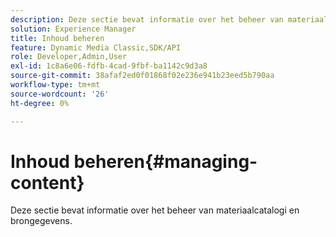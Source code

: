 ```yaml
---
description: Deze sectie bevat informatie over het beheer van materiaalcatalogi en brongegevens.
solution: Experience Manager
title: Inhoud beheren
feature: Dynamic Media Classic,SDK/API
role: Developer,Admin,User
exl-id: 1c8a6e06-fdfb-4cad-9fbf-ba1142c9d3a8
source-git-commit: 38afaf2ed0f01868f02e236e941b23eed5b790aa
workflow-type: tm+mt
source-wordcount: '26'
ht-degree: 0%

---
```


# Inhoud beheren{#managing-content}

Deze sectie bevat informatie over het beheer van materiaalcatalogi en brongegevens.
